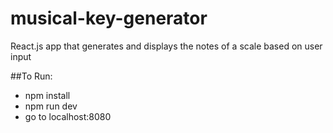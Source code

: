 # musical-key-generator
React.js app that generates and displays the notes of a scale based on user input

##To Run:
* npm install
* npm run dev
* go to localhost:8080
